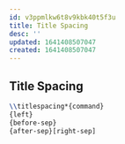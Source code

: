 ```yaml
---
id: v3ppmlkw6t8v9kbk40t5f3u
title: Title Spacing
desc: ''
updated: 1641408507047
created: 1641408507047
---
```



## Title Spacing

```latex
\\titlespacing*{command}
{left}
{before-sep}
{after-sep}[right-sep]
```

